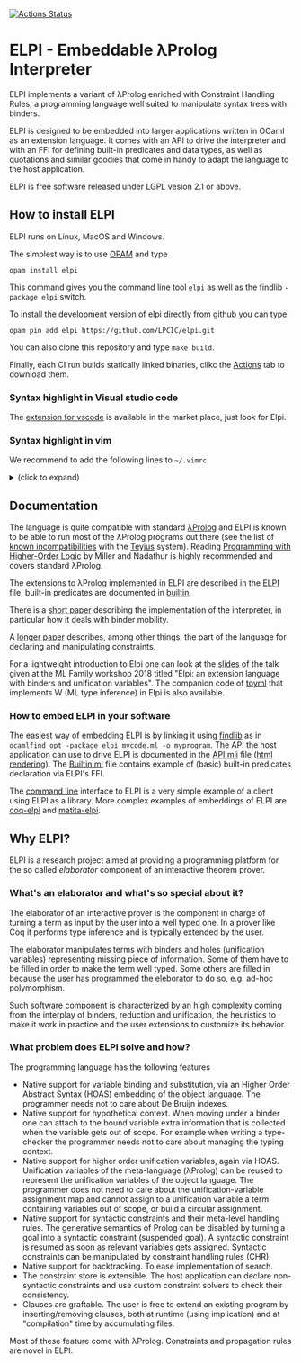 [![Actions Status](https://github.com/LPCIC/elpi/workflows/Main%20workflow/badge.svg)](https://github.com/LPCIC/elpi/actions)
# ELPI - Embeddable λProlog Interpreter

ELPI implements a variant of λProlog enriched with Constraint Handling Rules,
a programming language well suited to manipulate syntax trees with binders.

ELPI is designed to be embedded into larger applications written in OCaml as
an extension language. It comes with an API to drive the interpreter and 
with an FFI for defining built-in predicates and data types, as well as
quotations and similar goodies that come in handy to adapt the language to the host
application.

ELPI is free software released under LGPL vesion 2.1 or above.

## How to install ELPI

ELPI runs on Linux, MacOS and Windows.

The simplest way is to use [OPAM](http://opam.ocaml.org/) and type
```
opam install elpi
```
This command gives you the command line tool `elpi` as well as the findlib
`-package elpi` switch.

To install the development version of elpi directly from github
you can type
```
opam pin add elpi https://github.com/LPCIC/elpi.git
```
You can also clone this repository and type `make build`.

Finally, each CI run builds statically linked binaries, clikc the
[Actions](https://github.com/LPCIC/elpi/actions) tab to download them.

### Syntax highlight in Visual studio code

The [extension for vscode](https://github.com/LPCIC/elpi-lang) is available in the
market place, just look for Elpi.

### Syntax highlight in vim

We recommend to add the following lines to `~/.vimrc`
<details><summary>(click to expand)</summary>
<p>
  
```vim
"elpi
autocmd BufRead,BufNewFile *.elpi set filetype=lprolog

autocmd FileType lprolog syn match   lprologIdentifier  "\<\l[-a-zA-Z\.+*/\\^<>=`'~?@#$&!_]*\>"
autocmd FileType lprolog syn region  lprologClause start="^\<\l[-a-zA-Z\.+*/\\^<>=`'~?@#$&!_]*\>" end=" \|:-\|\."
autocmd FileType lprolog syn match lprologClauseSymbols ":-"
autocmd FileType lprolog syn match lprologClauseSymbols "\."
autocmd FileType lprolog hi def link lprologClauseSymbols Type

autocmd FileType lprolog syn keyword elpiKeyword mode macro type pred namespace rule constraint uvar shorten
autocmd FileType lprolog syn match elpiKeyword ":before"
autocmd FileType lprolog syn match elpiKeyword ":after"
autocmd FileType lprolog syn match elpiKeyword ":name"
autocmd FileType lprolog syn match elpiMacro "@\(\w\|-\)\+"
autocmd FileType lprolog syn match elpiSpill "{"
autocmd FileType lprolog syn match elpiSpill "}"
autocmd FileType lprolog syn region elpiQuotation start="{{" end="}}" contains=@elpiAntiQuotation
autocmd FileType lprolog hi def link elpiKeyword Keyword
autocmd FileType lprolog hi def link elpiMacro Special
autocmd FileType lprolog hi def link elpiSpill Special
```

</p>
</details>

## Documentation

The language is quite compatible with standard
[λProlog](http://www.lix.polytechnique.fr/Labo/Dale.Miller/lProlog/)
and ELPI is known to be able to run most of the λProlog programs out there
(see the list of [known incompatibilities](INCOMPATIBILITIES.md) 
with the [Teyjus](https://github.com/teyjus/teyjus) system).
Reading [Programming with Higher-Order Logic](https://sites.google.com/site/proghol/)
by Miller and Nadathur is highly recommended and covers standard λProlog.

The extensions to λProlog implemented in ELPI are described in the
[ELPI](ELPI.md) file, built-in predicates are documented in
[builtin](src/builtin.elpi).

There is a [short paper](https://hal.inria.fr/hal-01176856/) describing
the implementation of the interpreter, in particular how it deals with
binder mobility.

A [longer paper](https://hal.inria.fr/hal-01410567v2) describes, among other
things, the part of the language
for declaring and manipulating constraints.

For a lightweight introduction to Elpi one can look at the
[slides](https://github.com/gares/mlws18/blob/master/slides.pdf) of 
the talk given at the ML Family workshop 2018 titled "Elpi: an extension 
language with binders and unification variables". The companion
code of [toyml](https://github.com/gares/mlws18/tree/master/toyml)
that implements W (ML type inference) in Elpi is also available.

### How to embed ELPI in your software

The easiest way of embedding ELPI is by linking it using
[findlib](http://projects.camlcity.org/projects/findlib.html)
as in `ocamlfind opt -package elpi mycode.ml -o myprogram`.
The API the host application can use to drive ELPI is documented in the
[API.mli](src/API.mli) file ([html rendering](https://lpcic.github.io/elpi/elpi/Elpi/index.html)). The 
[Builtin.ml](src/builtin.ml) file contains example of
(basic) built-in predicates declaration via ELPI's FFI.

The [command line](elpi_REPL.ml) interface to ELPI is a very simple
example of a client using ELPI as a library.
More complex examples of embeddings of ELPI are
[coq-elpi](https://github.com/LPCIC/coq-elpi) and
[matita-elpi](https://github.com/LPCIC/matita).

## Why ELPI?

ELPI is a research project aimed at providing a programming platform
for the so called *elaborator* component of an interactive theorem prover.

### What's an elaborator and what's so special about it?

The elaborator of an interactive prover is the component in
charge of turning a term as input by the user into a well
typed one.  In a prover like Coq it performs type inference
and is typically extended by the user.

The elaborator manipulates terms with binders and holes 
(unification variables) representing missing piece of 
information.  Some of them have to be filled in order 
to make the term well typed. Some others are filled in because 
the user has programmed the eleborator to do so, e.g. ad-hoc polymorphism.

Such software component is characterized by an high complexity
coming from the interplay of binders, reduction and unification,
the heuristics to make it work in practice and the user extensions
to customize its behavior.

### What problem does ELPI solve and how?

The programming language has the following features
- Native support for variable binding and substitution, via an Higher Order
  Abstract Syntax (HOAS) embedding of the object language. The programmer needs
  not to care about De Bruijn indexes.
- Native support for hypothetical context. When moving under a binder one can
  attach to the bound variable extra information that is collected when the
  variable gets out of scope. For example when writing a type-checker the
  programmer needs not to care about managing the typing context.
- Native support for higher order unification variables, again via HOAS.
  Unification variables of the meta-language (λProlog) can be reused to
  represent the unification variables of the object language. The programmer
  does not need to care about the unification-variable assignment map and
  cannot assign to a unification variable a term containing variables out of
  scope, or build a circular assignment.
- Native support for syntactic constraints and their meta-level handling rules.
  The generative semantics of Prolog can be disabled by turning a goal into a
  syntactic constraint (suspended goal). A syntactic constraint is resumed as
  soon as relevant variables gets assigned. Syntactic constraints can be
  manipulated by constraint handling rules (CHR).
- Native support for backtracking. To ease implementation of search.
- The constraint store is extensible.  The host application can declare
  non-syntactic constraints and use custom constraint solvers to check their
  consistency.
- Clauses are graftable. The user is free to extend an existing program by
  inserting/removing clauses, both at runtime (using implication) and at
  "compilation" time by accumulating files.

Most of these feature come with λProlog.  Constraints and propagation rules are novel in ELPI.



